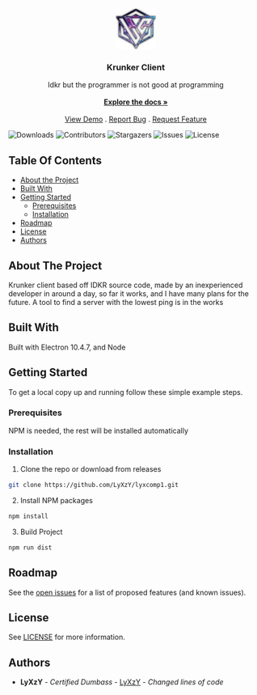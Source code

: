 <br/>
<p align="center">
  <a href="https://github.com/LyXzY/lyxcomp1">
    <img src="build/icon.png" alt="Logo" width="80" height="80">
  </a>

  <h3 align="center">Krunker Client</h3>

  <p align="center">
    Idkr but the programmer is not good at programming
    <br/>
    <br/>
    <a href="https://github.com/LyXzY/lyxcomp1"><strong>Explore the docs »</strong></a>
    <br/>
    <br/>
    <a href="https://github.com/LyXzY/lyxcomp1">View Demo</a>
    .
    <a href="https://github.com/LyXzY/lyxcomp1/issues">Report Bug</a>
    .
    <a href="https://github.com/LyXzY/lyxcomp1/issues">Request Feature</a>
  </p>
</p>

![Downloads](https://img.shields.io/github/downloads/LyXzY/lyxcomp1/total) ![Contributors](https://img.shields.io/github/contributors/LyXzY/lyxcomp1?color=dark-green) ![Stargazers](https://img.shields.io/github/stars/LyXzY/lyxcomp1?style=social) ![Issues](https://img.shields.io/github/issues/LyXzY/lyxcomp1) ![License](https://img.shields.io/github/license/LyXzY/lyxcomp1) 

## Table Of Contents

* [About the Project](#about-the-project)
* [Built With](#built-with)
* [Getting Started](#getting-started)
  * [Prerequisites](#prerequisites)
  * [Installation](#installation)
* [Roadmap](#roadmap)
* [License](#license)
* [Authors](#authors)


## About The Project

Krunker client based off IDKR source code, made by an inexperienced developer in around a day, so far it works, and I have many plans for the future. A tool to find a server with the lowest ping is in the works

## Built With

Built with Electron 10.4.7, and Node

## Getting Started

To get a local copy up and running follow these simple example steps.

### Prerequisites

NPM is needed, the rest will be installed automatically


### Installation

1. Clone the repo or download from releases

```sh
git clone https://github.com/LyXzY/lyxcomp1.git
```

2. Install NPM packages

```sh
npm install
```
3. Build Project

```sh
npm run dist
```


## Roadmap

See the [open issues](https://github.com/LyXzY/lyxcomp1/issues) for a list of proposed features (and known issues).




## License

 See [LICENSE](https://github.com/LyXzY/lyxcomp1/blob/main/LICENSE.md) for more information.

## Authors

* **LyXzY** - *Certified Dumbass* - [LyXzY](https://github.com/LyXzY/) - *Changed lines of code*
